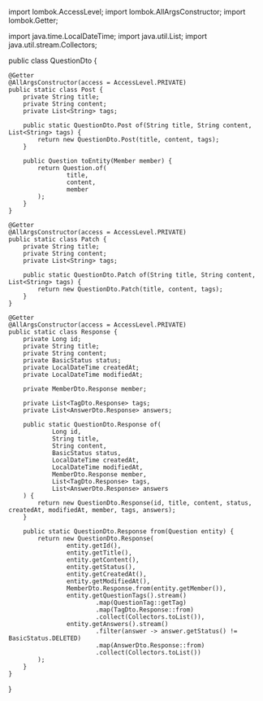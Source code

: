 import lombok.AccessLevel;
import lombok.AllArgsConstructor;
import lombok.Getter;

import java.time.LocalDateTime;
import java.util.List;
import java.util.stream.Collectors;

public class QuestionDto {

    @Getter
    @AllArgsConstructor(access = AccessLevel.PRIVATE)
    public static class Post {
        private String title;
        private String content;
        private List<String> tags;

        public static QuestionDto.Post of(String title, String content, List<String> tags) {
            return new QuestionDto.Post(title, content, tags);
        }

        public Question toEntity(Member member) {
            return Question.of(
                    title,
                    content,
                    member
            );
        }
    }

    @Getter
    @AllArgsConstructor(access = AccessLevel.PRIVATE)
    public static class Patch {
        private String title;
        private String content;
        private List<String> tags;

        public static QuestionDto.Patch of(String title, String content, List<String> tags) {
            return new QuestionDto.Patch(title, content, tags);
        }
    }

    @Getter
    @AllArgsConstructor(access = AccessLevel.PRIVATE)
    public static class Response {
        private Long id;
        private String title;
        private String content;
        private BasicStatus status;
        private LocalDateTime createdAt;
        private LocalDateTime modifiedAt;

        private MemberDto.Response member;

        private List<TagDto.Response> tags;
        private List<AnswerDto.Response> answers;

        public static QuestionDto.Response of(
                Long id, 
                String title, 
                String content, 
                BasicStatus status, 
                LocalDateTime createdAt, 
                LocalDateTime modifiedAt,
                MemberDto.Response member,
                List<TagDto.Response> tags, 
                List<AnswerDto.Response> answers
        ) {
            return new QuestionDto.Response(id, title, content, status, createdAt, modifiedAt, member, tags, answers);
        }

        public static QuestionDto.Response from(Question entity) {
            return new QuestionDto.Response(
                    entity.getId(), 
                    entity.getTitle(), 
                    entity.getContent(), 
                    entity.getStatus(), 
                    entity.getCreatedAt(), 
                    entity.getModifiedAt(),
                    MemberDto.Response.from(entity.getMember()),
                    entity.getQuestionTags().stream()
                            .map(QuestionTag::getTag)
                            .map(TagDto.Response::from)
                            .collect(Collectors.toList()),
                    entity.getAnswers().stream()
                            .filter(answer -> answer.getStatus() != BasicStatus.DELETED)
                            .map(AnswerDto.Response::from)
                            .collect(Collectors.toList())
            );
        }
    }
}